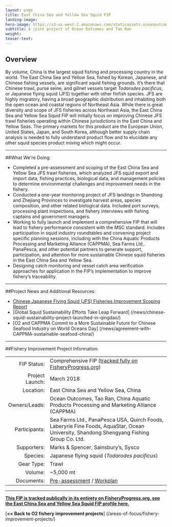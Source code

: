 ```yaml
---
layout: page 
title: East China Sea and Yellow Sea Squid FIP
landing-image:
hero-image: https://s3-us-west-2.amazonaws.com/staticassets.oceanoutcomes.org/hero+photos/east-china-sea-and-yellow-sea-squid-hero.jpg
subtitle: A joint project of Ocean Outcomes and Tao Ran
weight: 
teaser-text:
---
```

<h2>Overview</h2>

By volume, China is the largest squid fishing and processing country in the world. The East China Sea and Yellow Sea, fished by Korean, Japanese, and Chinese fishing vessels, are significant squid fishing grounds. It’s there that Chinese trawl, purse seine, and gillnet vessels target *Todarodes pacificus*, or Japanese flying squid (JFS) together with other finfish species. JFS are highly migratory, having a broad geographic distribution and inhabiting both the open ocean and coastal regions of Northeast Asia. While there is great diversity and scope of JFS fisheries across Northeast Asia, the East China Sea and Yellow Sea Squid FIP will initially focus on improving Chinese JFS trawl fisheries operating within Chinese jurisdictions in the East China and Yellow Seas. The primary markets for this product are the European Union, United States, Japan, and South Korea, although better supply chain analysis is needed to fully understand product flow and to elucidate any other squid species product mixing which might occur.

---

##What We're Doing:

* Completed a pre-assessment and scoping of the East China Sea and Yellow Sea JFS trawl fisheries, which analyzed JFS squid export and import data, fishing practices, biological data, and management policies to determine environmental challenges and improvement needs in the fishery.
* Conducted a one-year monitoring project of JFS landings in Shandong and Zhejiang Provinces to investigate harvest areas, species composition, and other related biological data. Included port surveys, processing plant inspections, and fishery interviews with fishing captains and government managers.
* Working to fully launch and implement a comprehensive FIP that will lead to fishery performance consistent with the MSC standard. Includes participation in squid industry roundtables and convening project specific planning sessions, including with the China Aquatic Products Processing and Marketing Alliance (CAPPMA), Sea Farms Ltd,. PanaPesca, and other potential partners to generate support, participation, and attention for more sustainable Chinese squid fisheries in the East China Sea and Yellow Sea.
* Designing catch monitoring and vessel catch area verification approaches for application in the FIP’s implementation to improve fishery’s traceability.

---

##Project News and Additional Resources:

* <a href="https://s3-us-west-2.amazonaws.com/staticassets.oceanoutcomes.org/supporting+documents/Fishery+Project+Resources/O2+Chinese+JFS+Fishery+Improvement+Scoping+Report+-+December+Revised+2018+FINAL.pdf" target="_blank">Chinese Japanese Flying Squid (JFS) Fisheries Improvement Scoping Report</a>
* [Global Squid Sustainability Efforts Take Leap Forward] (/news/chinese-squid-sustainability-project-launched-in-qingdao/)
* [O2 and CAPPMA Commit to a More Sustainable Future for Chinese Seafood Industry on World Oceans Day] (/news/agreement-with-CAPPMA-sustainable-seafood-china/)

---

##Fishery Improvement Project Information:

|||
| ---: | --- |
| FIP Status: | Comprehensive FIP (<a href="https://fisheryprogress.org/fip-profile/east-china-sea-and-yellow-sea-japanese-flying-squid-trawl-0">tracked fully on FisheryProgress.org</a>) |
| Project Launch: | March 2018 |
| Location: | East China Sea and Yellow Sea, China|
| Owners/Leads: | Ocean Outcomes, Tao Ran, China Aquatic Products Processing and Marketing Alliance (CAPPMA) |
| Participants: | Sea Farms Ltd., PanaPesca USA, Quirch Foods, Laberyrie Fine Foods, AquaStar, Ocean University, Shandong Shengyang Fishing Group Co. Ltd. |
| Supporters: | Marks & Spencer, Sainsbury’s, Sysco |
| Species: | Japanese flying squid (*Todarodes pacificus*) |
| Gear Type: | Trawl |
| Volume: | ~5,000 mt |
| Documents: | <a href="https://s3-us-west-2.amazonaws.com/staticassets.oceanoutcomes.org/supporting+documents/Fishery+Project+Resources/O2+Chinese+JFS+Fishery+Improvement+Scoping+Report+-+December+Revised+2018+FINAL.pdf" target="_blank">Pre-assessment</a> / <a href="https://s3-us-west-2.amazonaws.com/staticassets.oceanoutcomes.org/supporting+documents/Fishery+Project+Resources/FINAL+O2+5-YR+JFS+FIP+WORK+PLAN+October+2018.pdf" target="_blank">Workplan</a> |

---

<a href="https://fisheryprogress.org/fip-profile/east-china-sea-and-yellow-sea-japanese-flying-squid-trawl-0" target="_blank">**This FIP is tracked publically in its entirety on FisheryProgress.org, see the East China Sea and Yellow Sea Squid FIP profile here.**</a>

[**<< Back to O2 fishery improvement projects**] (/areas-of-focus/fishery-improvement-projects/)
